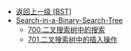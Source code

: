 - [返回上一级 [BST]](算法/BST/)
- [Search-in-a-Binary-Search-Tree](算法/BST/Search-in-a-Binary-Search-Tree/)
  - [700.二叉搜索树中的搜索](算法/BST/Search-in-a-Binary-Search-Tree/700.二叉搜索树中的搜索.md)
  - [701.二叉搜索树中的插入操作](算法/BST/Search-in-a-Binary-Search-Tree/701.二叉搜索树中的插入操作.md)

